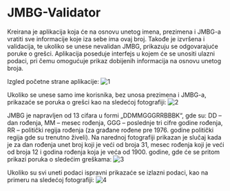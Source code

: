 # JMBG-Validator
Kreirana je aplikacija koja će na osnovu unetog imena, prezimena i JMBG-a vratiti sve informacije koje iza sebe ima ovaj broj. Takođe je izvršena i validacija, te ukoliko se unese nevalidan JMBG, prikazuju se odgovarajuće poruke o grešci. Aplikacija poseduje interfejs u kojem će se unositi ulazni podaci, pri čemu omogućuje prikaz dobijenih informacija na osnovu unetog broja.

Izgled početne strane aplikacije:
![1](https://user-images.githubusercontent.com/61964257/145045391-503b56f9-782a-4937-879b-623ee2a7617f.PNG)

Ukoliko se unese samo ime korisnika, bez unosa prezimena i JMBG-a, prikazaće se poruka o grešci kao na sledećoj fotografiji:
![2](https://user-images.githubusercontent.com/61964257/145045556-ea193684-4b79-45ab-b663-b3a4be638951.PNG)

JMBG je napravljen od 13 cifara u formi „DDMMGGGRRBBBK“, gde su: DD – dan rođenja, MM – mesec rođenja, GGG – poslednje tri cifre godine rođenja, RR – politički regija rođenja (za građane rođene pre 1976. godine politički regija gde su trenutno živeli).
Na narednoj fotografiji prikazan je slučaj kada je za dan rođenja unet broj koji je veći od broja 31, mesec rođenja koji je veći od broja 12 i godina rođenja koja je veća od 1900. godine, gde će se pritom prikazi poruka o sledećim greškama:
![3](https://user-images.githubusercontent.com/61964257/145045623-a0d38bd3-b027-4423-9379-4a6cf67b4324.PNG)

Ukoliko su svi uneti podaci ispravni prikazaće se izlazni podaci, kao na primeru na sledećoj fotografiji:
![4](https://user-images.githubusercontent.com/61964257/145045664-75304d66-eaee-4b2d-bf34-c229387710f2.PNG)
